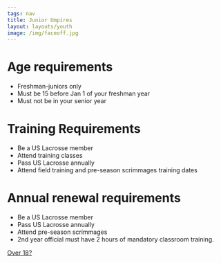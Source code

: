 ```yaml
---
tags: nav
title: Junior Umpires
layout: layouts/youth
image: /img/faceoff.jpg
---
```

# Age requirements
* Freshman-juniors only 
* Must be 15 before Jan 1 of your freshman year
* Must not be in your senior year 

# Training Requirements
* Be a US Lacrosse member
* Attend training classes
* Pass US Lacrosse annually
* Attend field training and pre-season scrimmages training dates

# Annual renewal requirements
* Be a US Lacrosse member
* Pass US Lacrosse annually
* Attend pre-season scrimmages
* 2nd year official must have 2 hours of mandatory classroom training.

[Over 18?](/training)